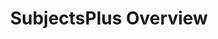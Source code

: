 ---
title: SubjectsPlus Overview
tags: [getting_started]
keywords: overview
last_updated: Dec 2, 2016
summary: 
sidebar: sp4_sidebar
permalink: sp4_overview_about.html
folder: sp4
---